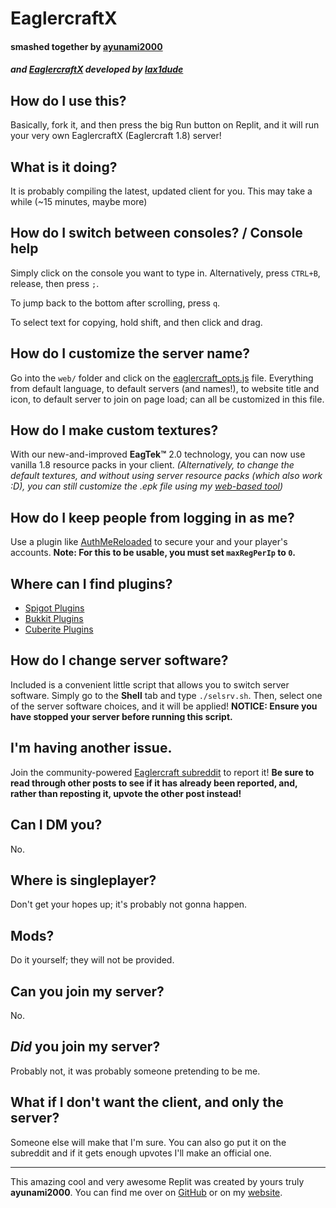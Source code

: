 # EaglercraftX
#### smashed together by [ayunami2000](https://github.com/ayunami2000)
##### and [EaglercraftX](https://gitlab.com/lax1dude/eaglercraftx-1.8) developed by [lax1dude](https://github.com/lax1dude)

## How do I use this?
Basically, fork it, and then press the big Run button on Replit, and it will run your very own EaglercraftX (Eaglercraft 1.8) server!

## What is it doing?
It is probably compiling the latest, updated client for you. This may take a while (~15 minutes, maybe more)

## How do I switch between consoles? / Console help
Simply click on the console you want to type in. Alternatively, press `CTRL+B`, release, then press `;`.

To jump back to the bottom after scrolling, press `q`.

To select text for copying, hold shift, and then click and drag.

## How do I customize the server name?
Go into the `web/` folder and click on the [eaglercraft_opts.js](web/eaglercraft_opts.js) file. Everything from default language, to default servers (and names!), to website title and icon, to default server to join on page load; can all be customized in this file.

## How do I make custom textures?
With our new-and-improved **EagTek:tm:** 2.0 technology, you can now use vanilla 1.8 resource packs in your client. *(Alternatively, to change the default textures, and without using server resource packs (which also work :D), you can still customize the .epk file using my [web-based tool](https://ayunami2000.github.io/ayunWebEPK))*

## How do I keep people from logging in as me?
Use a plugin like [AuthMeReloaded](https://github.com/AuthMe/AuthMeReloaded/releases) to secure your and your player's accounts. **Note: For this to be usable, you must set `maxRegPerIp` to `0`.**

## Where can I find plugins?
- [Spigot Plugins](https://www.spigotmc.org/resources/categories/spigot.4/)
- [Bukkit Plugins](https://dev.bukkit.org/bukkit-plugins)
- [Cuberite Plugins](https://plugins.cuberite.org)

## How do I change server software?
Included is a convenient little script that allows you to switch server software. Simply go to the **Shell** tab and type `./selsrv.sh`. Then, select one of the server software choices, and it will be applied! **NOTICE: Ensure you have stopped your server before running this script.**

## I'm having another issue.
Join the community-powered [Eaglercraft subreddit](https://www.reddit.com/r/eaglercraft/) to report it! **Be sure to read through other posts to see if it has already been reported, and, rather than reposting it, upvote the other post instead!**

## Can I DM you?
No.

## Where is singleplayer?
Don't get your hopes up; it's probably not gonna happen.

## Mods?
Do it yourself; they will not be provided.

## Can you join my server?
No.

## *Did* you join my server?
Probably not, it was probably someone pretending to be me.

## What if I don't want the client, and only the server?
Someone else will make that I'm sure. You can also go put it on the subreddit and if it gets enough upvotes I'll make an official one.

---

This amazing cool and very awesome Replit was created by yours truly **ayunami2000**. You can find me over on [GitHub](https://github.com/ayunami2000) or on my [website](https://ayunami2000.github.io).